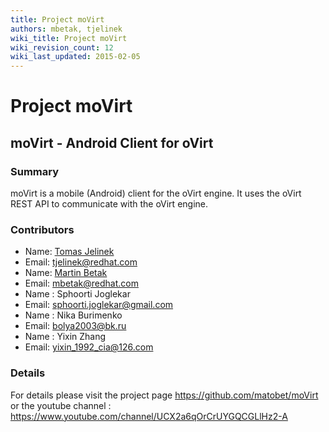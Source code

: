 ```yaml
---
title: Project moVirt
authors: mbetak, tjelinek
wiki_title: Project moVirt
wiki_revision_count: 12
wiki_last_updated: 2015-02-05
---
```


# Project moVirt

## moVirt - Android Client for oVirt

### Summary

moVirt is a mobile (Android) client for the oVirt engine. It uses the oVirt REST API to communicate with the oVirt engine.

### Contributors

*   Name: [Tomas Jelinek](User:TJelinek)
*   Email: <tjelinek@redhat.com>
*   Name: [Martin Betak](User:mbetak)
*   Email: <mbetak@redhat.com>
*   Name : Sphoorti Joglekar
*   Email: <sphoorti.joglekar@gmail.com>
*   Name : Nika Burimenko
*   Email: <bolya2003@bk.ru>
*   Name : Yixin Zhang
*   Email: <yixin_1992_cia@126.com>

### Details

For details please visit the project page <https://github.com/matobet/moVirt> or the youtube channel : <https://www.youtube.com/channel/UCX2a6qOrCrUYGQCGLlHz2-A>
